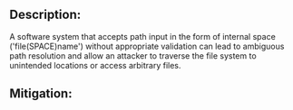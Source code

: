 ## Description:

A software system that accepts path input in the form of internal space ('file(SPACE)name') without appropriate validation can lead to ambiguous path resolution and allow an attacker to traverse the file system to unintended locations or access arbitrary files.



## Mitigation:
